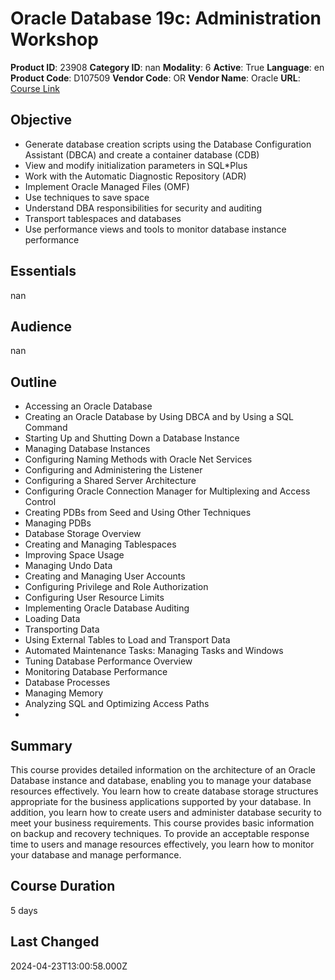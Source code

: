 # Oracle Database 19c: Administration Workshop

**Product ID**: 23908
**Category ID**: nan
**Modality**: 6
**Active**: True
**Language**: en
**Product Code**: D107509
**Vendor Code**: OR
**Vendor Name**: Oracle
**URL**: [Course Link](https://www.fastlaneus.com/course/oracle-d107509)

## Objective
- Generate database creation scripts using the Database Configuration Assistant (DBCA) and create a container database (CDB)
- View and modify initialization parameters in SQL*Plus
- Work with the Automatic Diagnostic Repository (ADR)
- Implement Oracle Managed Files (OMF)
- Use techniques to save space
- Understand DBA responsibilities for security and auditing
- Transport tablespaces and databases
- Use performance views and tools to monitor database instance performance

## Essentials
nan

## Audience
nan

## Outline
- Accessing an Oracle Database
- Creating an Oracle Database by Using DBCA and by Using a SQL Command
- Starting Up and Shutting Down a Database Instance
- Managing Database Instances
- Configuring Naming Methods with Oracle Net Services
- Configuring and Administering the Listener
- Configuring a Shared Server Architecture
- Configuring Oracle Connection Manager for Multiplexing and Access Control
- Creating PDBs from Seed and Using Other Techniques
- Managing PDBs
- Database Storage Overview
- Creating and Managing Tablespaces
- Improving Space Usage
- Managing Undo Data
- Creating and Managing User Accounts
- Configuring Privilege and Role Authorization
- Configuring User Resource Limits
- Implementing Oracle Database Auditing
- Loading Data
- Transporting Data
- Using External Tables to Load and Transport Data
- Automated Maintenance Tasks: Managing Tasks and Windows
- Tuning Database Performance Overview
- Monitoring Database Performance
- Database Processes
- Managing Memory
- Analyzing SQL and Optimizing Access Paths
-

## Summary
This course provides detailed information on the architecture of an Oracle Database instance and database, enabling you to manage your database resources effectively. You learn how to create database storage structures appropriate for the business applications supported by your database. In addition, you learn how to create users and administer database security to meet your business requirements. This course provides basic information on backup and recovery techniques. To provide an acceptable response time to users and manage resources effectively, you learn how to monitor your database and manage performance.

## Course Duration
5 days

## Last Changed
2024-04-23T13:00:58.000Z
